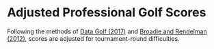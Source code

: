 # Adjusted Professional Golf Scores

Following the methods of <a href="https://datagolfblogs.ca/a-predictive-model-of-tournament-outcomes-on-the-pga-tour/"> Data Golf (2017)</a> and <a href="http://www.columbia.edu/~mnb2/broadie/Assets/owgr_20120507_broadie_rendleman.pdf"> Broadie and Rendelman (2012)</a>, 
scores are adjusted for tournament-round difficulties.
